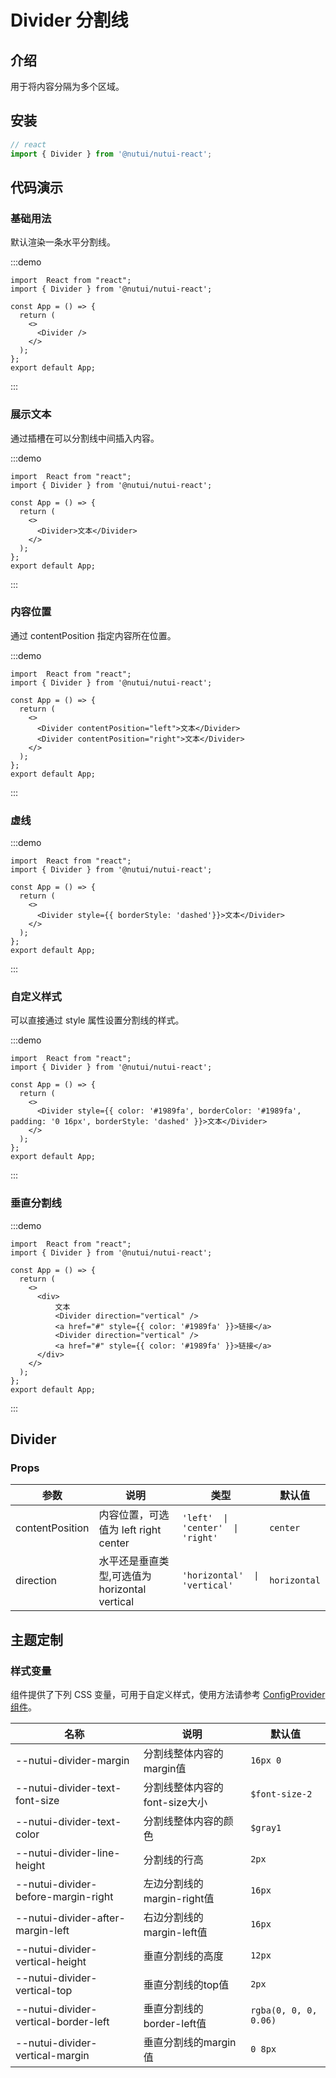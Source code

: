 # Divider 分割线

## 介绍

用于将内容分隔为多个区域。

## 安装

```ts
// react
import { Divider } from '@nutui/nutui-react';
```

## 代码演示
### 基础用法

默认渲染一条水平分割线。

:::demo

```tsx
import  React from "react";
import { Divider } from '@nutui/nutui-react';

const App = () => {
  return (
    <>
      <Divider />
    </>
  );
};
export default App;
```
:::


### 展示文本

通过插槽在可以分割线中间插入内容。

:::demo

```tsx
import  React from "react";
import { Divider } from '@nutui/nutui-react';

const App = () => {
  return (
    <>
      <Divider>文本</Divider>
    </>
  );
};
export default App;
```
:::


### 内容位置

通过 contentPosition 指定内容所在位置。

:::demo

```tsx
import  React from "react";
import { Divider } from '@nutui/nutui-react';

const App = () => {
  return (
    <>
      <Divider contentPosition="left">文本</Divider>
      <Divider contentPosition="right">文本</Divider>
    </>
  );
};
export default App;
```
:::


### 虚线

:::demo

```tsx
import  React from "react";
import { Divider } from '@nutui/nutui-react';

const App = () => {
  return (
    <>
      <Divider style={{ borderStyle: 'dashed'}}>文本</Divider>
    </>
  );
};
export default App;
```
:::


### 自定义样式

可以直接通过 style 属性设置分割线的样式。

:::demo

```tsx
import  React from "react";
import { Divider } from '@nutui/nutui-react';

const App = () => {
  return (
    <>
      <Divider style={{ color: '#1989fa', borderColor: '#1989fa', padding: '0 16px', borderStyle: 'dashed' }}>文本</Divider>
    </>
  );
};
export default App;
```
:::

### 垂直分割线

:::demo

```tsx
import  React from "react";
import { Divider } from '@nutui/nutui-react';

const App = () => {
  return (
    <>
      <div>
          文本
          <Divider direction="vertical" />
          <a href="#" style={{ color: '#1989fa' }}>链接</a>
          <Divider direction="vertical" />
          <a href="#" style={{ color: '#1989fa' }}>链接</a>
      </div>
    </>
  );
};
export default App;
```
:::


## Divider

### Props

| 参数              | 说明                          | 类型    | 默认值 |
|-----------------| ----------------------------- | ------- | ------ |
| contentPosition | 内容位置，可选值为 left right center | `'left'  \|  'center'  \|  'right'`  | `center` |
| direction   | 水平还是垂直类型,可选值为 horizontal vertical               | `'horizontal'  \|  'vertical'`     | `horizontal`      |


## 主题定制

### 样式变量

组件提供了下列 CSS 变量，可用于自定义样式，使用方法请参考 [ConfigProvider 组件](#/zh-CN/component/configprovider)。

| 名称 | 说明 | 默认值 |
| --- | --- | --- |
| --nutui-divider-margin | 分割线整体内容的margin值 | `16px 0` |
| --nutui-divider-text-font-size | 分割线整体内容的font-size大小 | `$font-size-2` |
| --nutui-divider-text-color | 分割线整体内容的颜色 | `$gray1` |
| --nutui-divider-line-height | 分割线的行高 | `2px` |
| --nutui-divider-before-margin-right | 左边分割线的margin-right值 | `16px` |
| --nutui-divider-after-margin-left | 右边分割线的margin-left值 | `16px` |
| --nutui-divider-vertical-height | 垂直分割线的高度 | `12px` |
| --nutui-divider-vertical-top | 垂直分割线的top值 | `2px` |
| --nutui-divider-vertical-border-left | 垂直分割线的border-left值 | `rgba(0, 0, 0, 0.06)` |
| --nutui-divider-vertical-margin | 垂直分割线的margin值 |  `0 8px` |
